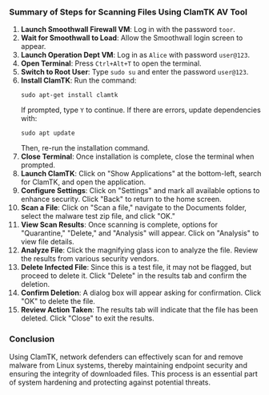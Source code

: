 ### Summary of Steps for Scanning Files Using ClamTK AV Tool

1. **Launch Smoothwall Firewall VM**: Log in with the password `toor`.
2. **Wait for Smoothwall to Load**: Allow the Smoothwall login screen to appear.
3. **Launch Operation Dept VM**: Log in as `Alice` with password `user@123`.
4. **Open Terminal**: Press `Ctrl+Alt+T` to open the terminal.
5. **Switch to Root User**: Type `sudo su` and enter the password `user@123`.
6. **Install ClamTK**: Run the command:
   ```
   sudo apt-get install clamtk
   ```
   If prompted, type `Y` to continue. If there are errors, update dependencies with:
   ```
   sudo apt update
   ```
   Then, re-run the installation command.
7. **Close Terminal**: Once installation is complete, close the terminal when prompted.
8. **Launch ClamTK**: Click on "Show Applications" at the bottom-left, search for ClamTK, and open the application.
9. **Configure Settings**: Click on "Settings" and mark all available options to enhance security. Click "Back" to return to the home screen.
10. **Scan a File**: Click on "Scan a file," navigate to the Documents folder, select the malware test zip file, and click "OK."
11. **View Scan Results**: Once scanning is complete, options for "Quarantine," "Delete," and "Analysis" will appear. Click on "Analysis" to view file details.
12. **Analyze File**: Click the magnifying glass icon to analyze the file. Review the results from various security vendors.
13. **Delete Infected File**: Since this is a test file, it may not be flagged, but proceed to delete it. Click "Delete" in the results tab and confirm the deletion.
14. **Confirm Deletion**: A dialog box will appear asking for confirmation. Click "OK" to delete the file.
15. **Review Action Taken**: The results tab will indicate that the file has been deleted. Click "Close" to exit the results.

### Conclusion
Using ClamTK, network defenders can effectively scan for and remove malware from Linux systems, thereby maintaining endpoint security and ensuring the integrity of downloaded files. This process is an essential part of system hardening and protecting against potential threats.